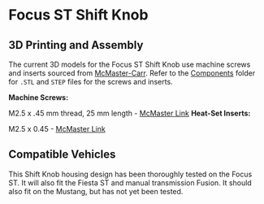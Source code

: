 Focus ST Shift Knob
=================

## 3D Printing and Assembly

The current 3D models for the Focus ST Shift Knob use machine screws and 
inserts sourced from [McMaster-Carr](http://mcmaster.com). Refer to the 
[Components](https://github.com/openxc/shiftknob-3Ddesign/tree/master/Components)
folder for `.STL` and `STEP` files for the screws and inserts.

**Machine Screws:**

M2.5 x .45 mm thread, 25 mm length  - [McMaster Link](http://www.mcmaster.com/#91239A769)
**Heat-Set Inserts:**

M2.5 x 0.45 - [McMaster Link](http://www.mcmaster.com/#94180A323)

## Compatible Vehicles

This Shift Knob housing design has been thoroughly tested on the Focus ST.
It will also fit the Fiesta ST and manual transmission Fusion. It should
also fit on the Mustang, but has not yet been tested.